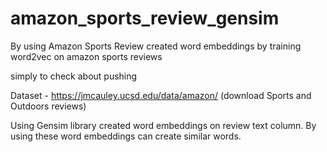 # amazon_sports_review_gensim
By using Amazon Sports Review created word embeddings by training word2vec on amazon sports reviews

simply to check about pushing

Dataset - https://jmcauley.ucsd.edu/data/amazon/ (download Sports and Outdoors reviews)

Using Gensim library created word embeddings on review text column. 
By using these word embeddings can create similar words.
